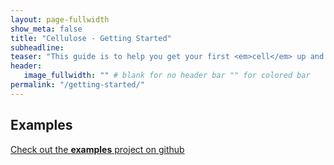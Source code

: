 ```yaml
---
layout: page-fullwidth
show_meta: false
title: "Cellulose - Getting Started"
subheadline:
teaser: "This guide is to help you get your first <em>cell</em> up and running"
header:
   image_fullwidth: "" # blank for no header bar "" for colored bar
permalink: "/getting-started/"
---
```


## Examples

<a class="radius button small" href="http://github.com/cellulose/examples">Check out the <b>examples</b> project on github</a>
